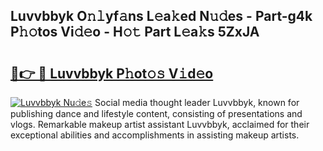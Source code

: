 ## Luvvbbyk O𝚗𝚕yf𝚊ns L𝚎a𝚔ed N𝚞𝚍es - Part-g4k P𝚑𝚘tos Vi𝚍𝚎o - H𝚘𝚝 Part L𝚎a𝚔s 5ZxJA

# <h2><a href="http://kfe4ce.oniu.top/?m=Luvvbbyk">🔗👉 🔴 Luvvbbyk P𝚑ot𝚘𝚜 V𝚒d𝚎o</a></h2>

[![Luvvbbyk Nu𝚍e𝚜](https://i.imgur.com/0qMVB7G.gif)](http://kfe4ce.oniu.top/?m=Luvvbbyk)
Social media thought leader Luvvbbyk, known for publishing dance and lifestyle content, consisting of presentations and vlogs. Remarkable makeup artist assistant Luvvbbyk, acclaimed for their exceptional abilities and accomplishments in assisting makeup artists.  
